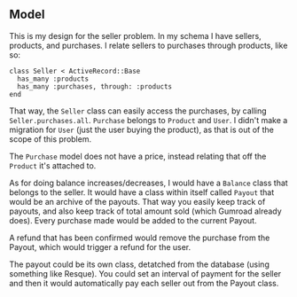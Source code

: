 ## Model

This is my design for the seller problem. In my schema I have sellers, products, and purchases. I relate sellers to purchases through products, like so: 

```
class Seller < ActiveRecord::Base
  has_many :products
  has_many :purchases, through: :products
end
```

That way, the `Seller` class can easily access the purchases, by calling `Seller.purchases.all`. `Purchase` belongs to `Product` and `User`. I didn't make a migration for `User` (just the user buying the product), as that is out of the scope of this problem.

The `Purchase` model does not have a price, instead relating that off the `Product` it's attached to. 

As for doing balance increases/decreases, I would have a `Balance` class that belongs to the seller. It would have a class within itself called `Payout` that would be an archive of the payouts. That way you easily keep track of payouts, and also keep track of total amount sold (which Gumroad already does). Every purchase made would be added to the current Payout. 

A refund that has been confirmed would remove the purchase from the Payout, which would trigger a refund for the user. 

The payout could be its own class, detatched from the database (using something like Resque). You could set an interval of payment for the seller and then it would automatically pay each seller out from the Payout class. 

